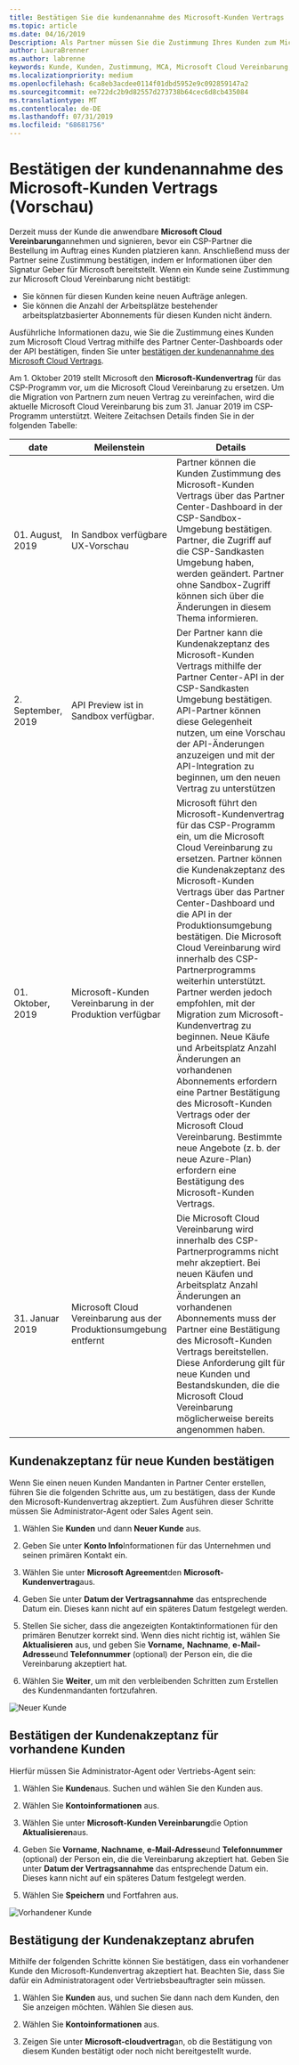 ```yaml
---
title: Bestätigen Sie die kundenannahme des Microsoft-Kunden Vertrags | Partner Center
ms.topic: article
ms.date: 04/16/2019
Description: Als Partner müssen Sie die Zustimmung Ihres Kunden zum Microsoft-Kundenvertrag einholen, bevor Sie Microsoft-Produkte und-Dienste für diesen Kunden bestellen können. Um Partner bei der Einhaltung von Complianceanforderungen zu unterstützen, bittet Microsoft die Partner, die Zustimmung durch Bereitstellung bestimmter Details zu der Person, die dem Vertrag zugestimmt hat, zu bestätigen.
author: LauraBrenner
ms.author: labrenne
keywords: Kunde, Kunden, Zustimmung, MCA, Microsoft Cloud Vereinbarung, Microsoft-Kunden Vereinbarung, Kunden Vertrags Vorlagen
ms.localizationpriority: medium
ms.openlocfilehash: 6ca8eb3acdee0114f01dbd5952e9c092859147a2
ms.sourcegitcommit: ee722dc2b9d82557d273738b64cec6d8cb435084
ms.translationtype: MT
ms.contentlocale: de-DE
ms.lasthandoff: 07/31/2019
ms.locfileid: "68681756"
---
```

# <a name="confirm-customer-acceptance-of-the-microsoft-customer-agreement-preview"></a>Bestätigen der kundenannahme des Microsoft-Kunden Vertrags (Vorschau)

Derzeit muss der Kunde die anwendbare **Microsoft Cloud Vereinbarung**annehmen und signieren, bevor ein CSP-Partner die Bestellung im Auftrag eines Kunden platzieren kann. Anschließend muss der Partner seine Zustimmung bestätigen, indem er Informationen über den Signatur Geber für Microsoft bereitstellt. Wenn ein Kunde seine Zustimmung zur Microsoft Cloud Vereinbarung nicht bestätigt:
- Sie können für diesen Kunden keine neuen Aufträge anlegen.
- Sie können die Anzahl der Arbeitsplätze bestehender arbeitsplatzbasierter Abonnements für diesen Kunden nicht ändern.

Ausführliche Informationen dazu, wie Sie die Zustimmung eines Kunden zum Microsoft Cloud Vertrag mithilfe des Partner Center-Dashboards oder der API bestätigen, finden Sie unter [bestätigen der kundenannahme des Microsoft Cloud Vertrags](confirm-consent.md).

Am 1. Oktober 2019 stellt Microsoft den **Microsoft-Kundenvertrag** für das CSP-Programm vor, um die Microsoft Cloud Vereinbarung zu ersetzen. Um die Migration von Partnern zum neuen Vertrag zu vereinfachen, wird die aktuelle Microsoft Cloud Vereinbarung bis zum 31. Januar 2019 im CSP-Programm unterstützt. Weitere Zeitachsen Details finden Sie in der folgenden Tabelle:

| date | Meilenstein | Details |
|------------|------------|--------------------------------|
|01. August, 2019|In Sandbox verfügbare UX-Vorschau|Partner können die Kunden Zustimmung des Microsoft-Kunden Vertrags über das Partner Center-Dashboard in der CSP-Sandbox-Umgebung bestätigen. Partner, die Zugriff auf die CSP-Sandkasten Umgebung haben, werden geändert. Partner ohne Sandbox-Zugriff können sich über die Änderungen in diesem Thema informieren.|
|2\. September, 2019|API Preview ist in Sandbox verfügbar.|Der Partner kann die Kundenakzeptanz des Microsoft-Kunden Vertrags mithilfe der Partner Center-API in der CSP-Sandkasten Umgebung bestätigen. API-Partner können diese Gelegenheit nutzen, um eine Vorschau der API-Änderungen anzuzeigen und mit der API-Integration zu beginnen, um den neuen Vertrag zu unterstützen|
|01. Oktober, 2019|Microsoft-Kunden Vereinbarung in der Produktion verfügbar|Microsoft führt den Microsoft-Kundenvertrag für das CSP-Programm ein, um die Microsoft Cloud Vereinbarung zu ersetzen. Partner können die Kundenakzeptanz des Microsoft-Kunden Vertrags über das Partner Center-Dashboard und die API in der Produktionsumgebung bestätigen. Die Microsoft Cloud Vereinbarung wird innerhalb des CSP-Partnerprogramms weiterhin unterstützt. Partner werden jedoch empfohlen, mit der Migration zum Microsoft-Kundenvertrag zu beginnen. Neue Käufe und Arbeitsplatz Anzahl Änderungen an vorhandenen Abonnements erfordern eine Partner Bestätigung des Microsoft-Kunden Vertrags oder der Microsoft Cloud Vereinbarung. Bestimmte neue Angebote (z. b. der neue Azure-Plan) erfordern eine Bestätigung des Microsoft-Kunden Vertrags.|
|31. Januar 2019|Microsoft Cloud Vereinbarung aus der Produktionsumgebung entfernt|Die Microsoft Cloud Vereinbarung wird innerhalb des CSP-Partnerprogramms nicht mehr akzeptiert. Bei neuen Käufen und Arbeitsplatz Anzahl Änderungen an vorhandenen Abonnements muss der Partner eine Bestätigung des Microsoft-Kunden Vertrags bereitstellen. Diese Anforderung gilt für neue Kunden und Bestandskunden, die die Microsoft Cloud Vereinbarung möglicherweise bereits angenommen haben.|


## <a name="confirm-customer-acceptance-for-new-customers"></a>Kundenakzeptanz für neue Kunden bestätigen

Wenn Sie einen neuen Kunden Mandanten in Partner Center erstellen, führen Sie die folgenden Schritte aus, um zu bestätigen, dass der Kunde den Microsoft-Kundenvertrag akzeptiert. Zum Ausführen dieser Schritte müssen Sie Administrator-Agent oder Sales Agent sein.

1. Wählen Sie **Kunden** und dann **Neuer Kunde** aus.

2. Geben Sie unter **Konto Info**Informationen für das Unternehmen und seinen primären Kontakt ein.

3. Wählen Sie unter **Microsoft Agreement**den **Microsoft-Kundenvertrag**aus.

4. Geben Sie unter **Datum der Vertragsannahme** das entsprechende Datum ein. Dieses kann nicht auf ein späteres Datum festgelegt werden.

5. Stellen Sie sicher, dass die angezeigten Kontaktinformationen für den primären Benutzer korrekt sind. Wenn dies nicht richtig ist, wählen Sie **Aktualisieren** aus, und geben Sie **Vorname,** **Nachname**, **e-Mail-Adresse**und **Telefonnummer** (optional) der Person ein, die die Vereinbarung akzeptiert hat.

6. Wählen Sie **Weiter**, um mit den verbleibenden Schritten zum Erstellen des Kundenmandanten fortzufahren.

![Neuer Kunde](images/mcua1.png)

## <a name="confirm-customer-acceptance-for-existing-customers"></a>Bestätigen der Kundenakzeptanz für vorhandene Kunden

Hierfür müssen Sie Administrator-Agent oder Vertriebs-Agent sein:

1. Wählen Sie **Kunden**aus. Suchen und wählen Sie den Kunden aus.

2. Wählen Sie **Kontoinformationen** aus.

3. Wählen Sie unter **Microsoft-Kunden Vereinbarung**die Option **Aktualisieren**aus.

4. Geben Sie **Vorname**, **Nachname**, **e-Mail-Adresse**und **Telefonnummer** (optional) der Person ein, die die Vereinbarung akzeptiert hat. Geben Sie unter **Datum der Vertragsannahme** das entsprechende Datum ein. Dieses kann nicht auf ein späteres Datum festgelegt werden.

5. Wählen Sie **Speichern** und Fortfahren aus.

![Vorhandener Kunde](images/mcua2.png)

## <a name="retrieve-confirmation-of-customer-acceptance"></a>Bestätigung der Kundenakzeptanz abrufen

Mithilfe der folgenden Schritte können Sie bestätigen, dass ein vorhandener Kunde den Microsoft-Kundenvertrag akzeptiert hat. Beachten Sie, dass Sie dafür ein Administratoragent oder Vertriebsbeauftragter sein müssen.

1. Wählen Sie **Kunden** aus, und suchen Sie dann nach dem Kunden, den Sie anzeigen möchten. Wählen Sie diesen aus.

2. Wählen Sie **Kontoinformationen** aus.

3. Zeigen Sie unter **Microsoft-cloudvertrag**an, ob die Bestätigung von diesem Kunden bestätigt oder noch nicht bereitgestellt wurde.



